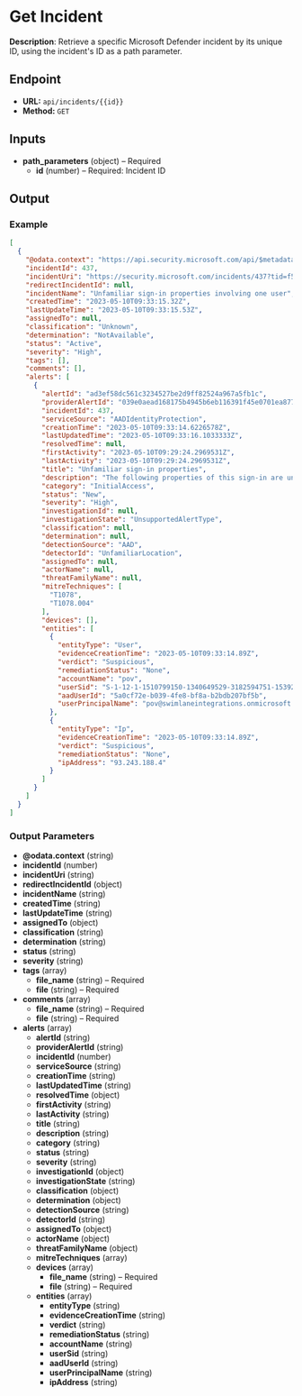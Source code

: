 # Get Incident

**Description**: Retrieve a specific Microsoft Defender incident by its unique ID, using the incident's ID as a path parameter.

## Endpoint

- **URL:** `api/incidents/{{id}}`
- **Method:** `GET`
## Inputs

- **path_parameters** (object) – Required
  - **id** (number) – Required: Incident ID
## Output

### Example

```json
[
  {
    "@odata.context": "https://api.security.microsoft.com/api/$metadata#Incidents/$entity",
    "incidentId": 437,
    "incidentUri": "https://security.microsoft.com/incidents/437?tid=f5d73c4c-bb3d-421b-8bee-424916a4acca",
    "redirectIncidentId": null,
    "incidentName": "Unfamiliar sign-in properties involving one user",
    "createdTime": "2023-05-10T09:33:15.32Z",
    "lastUpdateTime": "2023-05-10T09:33:15.53Z",
    "assignedTo": null,
    "classification": "Unknown",
    "determination": "NotAvailable",
    "status": "Active",
    "severity": "High",
    "tags": [],
    "comments": [],
    "alerts": [
      {
        "alertId": "ad3ef58dc561c3234527be2d9ff82524a967a5fb1c",
        "providerAlertId": "039e0aead168175b4945b6eb116391f45e0701ea8777529e1b9bce5992760803",
        "incidentId": 437,
        "serviceSource": "AADIdentityProtection",
        "creationTime": "2023-05-10T09:33:14.6226578Z",
        "lastUpdatedTime": "2023-05-10T09:33:16.1033333Z",
        "resolvedTime": null,
        "firstActivity": "2023-05-10T09:29:24.2969531Z",
        "lastActivity": "2023-05-10T09:29:24.2969531Z",
        "title": "Unfamiliar sign-in properties",
        "description": "The following properties of this sign-in are unfamiliar for the given user: ASN, Browser, Device, IP, Location, EASId, TenantIPsubnet",
        "category": "InitialAccess",
        "status": "New",
        "severity": "High",
        "investigationId": null,
        "investigationState": "UnsupportedAlertType",
        "classification": null,
        "determination": null,
        "detectionSource": "AAD",
        "detectorId": "UnfamiliarLocation",
        "assignedTo": null,
        "actorName": null,
        "threatFamilyName": null,
        "mitreTechniques": [
          "T1078",
          "T1078.004"
        ],
        "devices": [],
        "entities": [
          {
            "entityType": "User",
            "evidenceCreationTime": "2023-05-10T09:33:14.89Z",
            "verdict": "Suspicious",
            "remediationStatus": "None",
            "accountName": "pov",
            "userSid": "S-1-12-1-1510799150-1340649529-3182594751-1539246002",
            "aadUserId": "5a0cf72e-b039-4fe8-bf8a-b2bdb207bf5b",
            "userPrincipalName": "pov@swimlaneintegrations.onmicrosoft.com"
          },
          {
            "entityType": "Ip",
            "evidenceCreationTime": "2023-05-10T09:33:14.89Z",
            "verdict": "Suspicious",
            "remediationStatus": "None",
            "ipAddress": "93.243.188.4"
          }
        ]
      }
    ]
  }
]
```
### Output Parameters

- **@odata.context** (string)
- **incidentId** (number)
- **incidentUri** (string)
- **redirectIncidentId** (object)
- **incidentName** (string)
- **createdTime** (string)
- **lastUpdateTime** (string)
- **assignedTo** (object)
- **classification** (string)
- **determination** (string)
- **status** (string)
- **severity** (string)
- **tags** (array)
  - **file_name** (string) – Required
  - **file** (string) – Required
- **comments** (array)
  - **file_name** (string) – Required
  - **file** (string) – Required
- **alerts** (array)
  - **alertId** (string)
  - **providerAlertId** (string)
  - **incidentId** (number)
  - **serviceSource** (string)
  - **creationTime** (string)
  - **lastUpdatedTime** (string)
  - **resolvedTime** (object)
  - **firstActivity** (string)
  - **lastActivity** (string)
  - **title** (string)
  - **description** (string)
  - **category** (string)
  - **status** (string)
  - **severity** (string)
  - **investigationId** (object)
  - **investigationState** (string)
  - **classification** (object)
  - **determination** (object)
  - **detectionSource** (string)
  - **detectorId** (string)
  - **assignedTo** (object)
  - **actorName** (object)
  - **threatFamilyName** (object)
  - **mitreTechniques** (array)
  - **devices** (array)
    - **file_name** (string) – Required
    - **file** (string) – Required
  - **entities** (array)
    - **entityType** (string)
    - **evidenceCreationTime** (string)
    - **verdict** (string)
    - **remediationStatus** (string)
    - **accountName** (string)
    - **userSid** (string)
    - **aadUserId** (string)
    - **userPrincipalName** (string)
    - **ipAddress** (string)